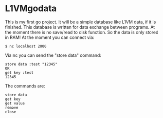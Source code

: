 L1VMgodata
==========
This is my first go project. It will be a simple database like L1VM data, if it is finished.
This database is written for data exchange between programs.
At the moment there is no save/read to disk function.
So the data is only stored in RAM!
At the moment you can connect via:

```
$ nc localhost 2000
```

Via nc you can send the "store data" command:

```
store data :test "12345"
OK
get key :test
12345
```

The commands are:

```
store data
get key
get value
remove
close
```
